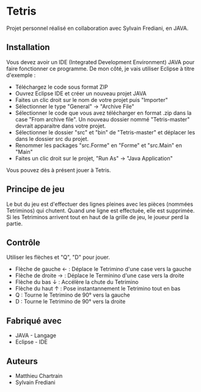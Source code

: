 # Tetris
Projet personnel réalisé en collaboration avec Sylvain Frediani, en JAVA.

## Installation
Vous devez avoir un IDE (Integrated Development Environment) JAVA pour faire fonctionner ce programme. De mon côté, je vais utiliser Eclipse à titre d'exemple :
- Téléchargez le code sous format ZIP
- Ouvrez Eclipse IDE et créer un nouveau projet JAVA
- Faites un clic droit sur le nom de votre projet puis "Importer"
- Sélectionner le type "General" -> "Archive File"
- Sélectionner le code que vous avez télécharger en format .zip dans la case "From archive file". Un nouveau dossier nommé "Tetris-master" devrait apparaitre dans votre projet.
- Sélectionner le dossier "src" et "bin" de "Tetris-master" et déplacer les dans le dossier src du projet.
- Renommer les packages "src.Forme" en "Forme" et "src.Main" en "Main"
- Faites un clic droit sur le projet, "Run As" -> "Java Application"

Vous pouvez dès à présent jouer à Tetris.

## Principe de jeu

Le but du jeu est d'effectuer des lignes pleines avec les pièces (nommées Tetriminos) qui chutent. Quand une ligne est effectuée, elle est supprimée. Si les Tetriminos arrivent tout en haut de la grille de jeu, le joueur perd la partie.

## Contrôle
Utiliser les flèches et "Q", "D" pour jouer.
- Flèche de gauche ← : Déplace le Tetrimino d'une case vers la gauche
- Flèche de droite → : Déplace le Terminino d'une case vers la droite
- Flèche du bas ↓ : Accélère la chute du Tetrimino
- Flèche du haut ↑ : Pose instantannement le Tetrimino tout en bas 
- Q : Tourne le Tetrimino de 90° vers la gauche
- D : Tourne le Tetrimino de 90° vers la droite

## Fabriqué avec
- JAVA - Langage
- Eclipse - IDE

## Auteurs
- Matthieu Chartrain
- Sylvain Frediani
